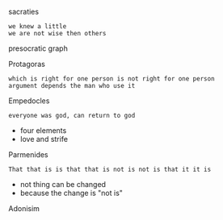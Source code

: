 sacraties
```
we knew a little
we are not wise then others
```


presocratic graph

Protagoras
```
which is right for one person is not right for one person
argument depends the man who use it
```

Empedocles
```
everyone was god, can return to god
```
* four elements
* love and strife

Parmenides
```
That that is is that that is not is not is that it it is
```
* not thing can be changed
* because the change is "not is"

Adonisim
